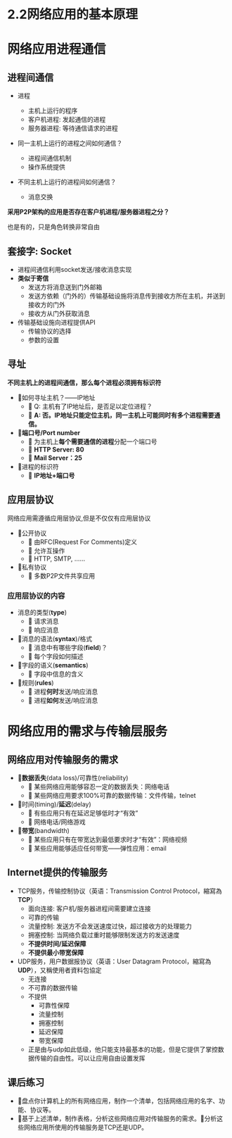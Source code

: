 # 2.2网络应用的基本原理

# 网络应用进程通信

## 进程间通信

- 进程
  - 主机上运行的程序
  - 客户机进程: 发起通信的进程
  - 服务器进程: 等待通信请求的进程

- 同一主机上运行的进程之间如何通信？
  - 进程间通信机制
  - 操作系统提供

- 不同主机上运行的进程间如何通信？
  - 消息交换

**采用P2P架构的应用是否存在客户机进程/服务器进程之分？**

也是有的，只是角色转换非常自由

## 套接字: Socket

- 进程间通信利用socket发送/接收消息实现
- **类似于寄信**
  - 发送方将消息送到门外邮箱
  - 发送方依赖（门外的）传输基础设施将消息传到接收方所在主机，并送到接收方的门外
  - 接收方从门外获取消息
- 传输基础设施向进程提供API
  - 传输协议的选择
  - 参数的设置

## 寻址

**不同主机上的进程间通信，那么每个进程必须拥有标识符**

- 如何寻址主机？——IP地址
  -  Q: 主机有了IP地址后，是否足以定位进程？
  -  **A: 否。IP地址只能定位主机，同一主机上可能同时有多个进程需要通信。**
- **端口号/Port number**
  -  为主机上**每个需要通信的进程**分配一个端口号
  -  **HTTP Server: 80**
  -  **Mail Server：25**
- 进程的标识符
  -  **IP地址+端口号**

## 应用层协议

网络应用需遵循应用层协议,但是不仅仅有应用层协议

- 公开协议
  -  由RFC(Request For Comments)定义
  -  允许互操作
  -  HTTP, SMTP, ……
- 私有协议
  -  多数P2P文件共享应用

### 应用层协议的内容

- 消息的类型(**type**)
  -  请求消息
  -  响应消息
- 消息的语法(**syntax**)/格式
  -  消息中有哪些字段(**field**)？
  -  每个字段如何描述
- 字段的语义(**semantics**)
  -  字段中信息的含义
- 规则(**rules**)
  -  进程**何时**发送/响应消息
  -  进程**如何**发送/响应消息





# 网络应用的需求与传输层服务

## 网络应用对传输服务的需求

- **数据丢失**(data loss)/可靠性(reliability)
  -  某些网络应用能够容忍一定的数据丢失：网络电话
  -  某些网络应用要求100%可靠的数据传输：文件传输，telnet
- 时间(timing)/**延迟**(delay)
  -  有些应用只有在延迟足够低时才“有效”
  -  网络电话/网络游戏
- **带宽**(bandwidth)
  -  某些应用只有在带宽达到最低要求时才“有效”：网络视频
  -  某些应用能够适应任何带宽——弹性应用：email

## Internet提供的传输服务

- TCP服务，传输控制协议（英语：Transmission Control Protocol，縮寫為**TCP**）
  - 面向连接: 客户机/服务器进程间需要建立连接
  - 可靠的传输
  - 流量控制: 发送方不会发送速度过快，超过接收方的处理能力
  - 拥塞控制: 当网络负载过重时能够限制发送方的发送速度
  - **不提供时间/延迟保障**
  - **不提供最小带宽保障**
- UDP服务，用户数据报协议（英语：User Datagram Protocol，縮寫為**UDP**），又稱使用者資料包協定
  - 无连接
  - 不可靠的数据传输
  - 不提供
    - 可靠性保障
    - 流量控制
    - 拥塞控制
    - 延迟保障
    - 带宽保障
  - 正是由与udp如此低级，他只能支持最基本的功能，但是它提供了掌控数据传输的自由性。可以让应用自由设置发挥



## 课后练习

- 盘点你计算机上的所有网络应用，制作一个清单，包括网络应用的名字、功能、协议等。
- 基于上述清单，制作表格，分析这些网络应用对传输服务的需求。分析这些网络应用所使用的传输服务是TCP还是UDP。